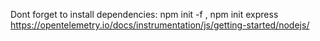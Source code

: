Dont forget to install dependencies:
npm init -f ,
npm init express
https://opentelemetry.io/docs/instrumentation/js/getting-started/nodejs/

